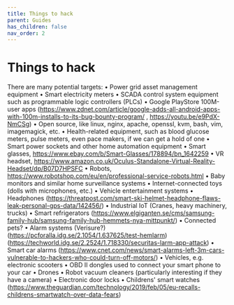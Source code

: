 ```yaml
---
title: Things to hack
parent: Guides
has_children: false
nav_order: 2
---
```


# Things to hack

There are many potential targets:
	• Power grid asset management equipment
	• Smart electricity meters
	• SCADA control system equipment such as programmable logic controllers (PLCs)
	• Google PlayStore 100M-user apps (https://www.zdnet.com/article/google-adds-all-android-apps-with-100m-installs-to-its-bug-bounty-program/ , https://youtu.be/e9PdX-NmCSg)
	• Open source, like linux, nginx, apache, openssl, kvm, bash, vim, imagemagick, etc.
	• Health-related equipment, such as blood glucose meters, pulse meters, even pace makers, if we can get a hold of one
	• Smart power sockets and other home automation equipment
	• Smart glasses, https://www.ebay.com/b/Smart-Glasses/178894/bn_1642259
	• VR headset, https://www.amazon.co.uk/Oculus-Standalone-Virtual-Reality-Headset/dp/B07D7HPSFC
	• Robots, https://www.robotshop.com/eu/en/professional-service-robots.html
	• Baby monitors and similar home surveillance systems
	• Internet-connected toys (dolls with microphones, etc.)
	• Vehicle entertainment systems 
	• Headphones (https://threatpost.com/smart-ski-helmet-headphone-flaws-leak-personal-gps-data/142456/)
	• Industrial IoT (Cranes, heavy machinery, trucks)
	• Smart refrigerators (https://www.elgiganten.se/cms/samsung-family-hub/samsung-family-hub-hemmets-nya-mittpunkt/)
	• Connected pets? 
	• Alarm systems (Verisure?) (https://pcforalla.idg.se/2.1054/1.637625/test-hemlarm) (https://techworld.idg.se/2.2524/1.718330/securitas-larm-app-attack)
	• Smart car alarms (https://www.cnet.com/news/smart-alarms-left-3m-cars-vulnerable-to-hackers-who-could-turn-off-motors/)
	• Vehicles, e.g. electronic scooters
	• OBD II dongles used to connect your smart phone to your car
	• Drones
	• Robot vacuum cleaners (particularly interesting if they have a camera)
	• Electronic door locks
	• Childrens' smart watches (https://www.theguardian.com/technology/2019/feb/05/eu-recalls-childrens-smartwatch-over-data-fears)
